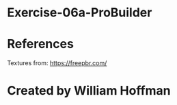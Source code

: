 # Exercise-06a-ProBuilder

# References

Textures from: https://freepbr.com/

# Created by William Hoffman
